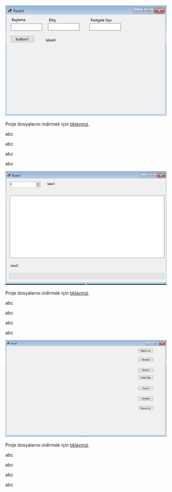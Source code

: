 ![Form tasarımı](files/ders12_cs_form_a.png)

Proje dosyalarını indirmek için [tıklayınız](files/ders12_cs_form_a.zip).


abc

abc

abc

abc




![Form tasarımı](files/ders12_cs_form_b.png)

Proje dosyalarını indirmek için [tıklayınız](files/ders12_cs_form_b.zip).

abc

abc

abc

abc

![Form tasarımı](files/ders12_cs_form_c.png)

Proje dosyalarını indirmek için [tıklayınız](files/ders12_cs_form_c.zip).

abc

abc

abc

abc
